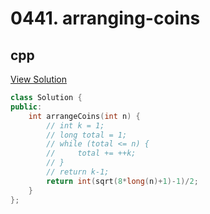 # 0441. arranging-coins

## cpp

[View Solution](0441-arranging-coins.cpp)


```cpp
class Solution {
public:
    int arrangeCoins(int n) {
        // int k = 1;
        // long total = 1;
        // while (total <= n) {
        //     total += ++k;
        // }
        // return k-1;
        return int(sqrt(8*long(n)+1)-1)/2;
    }
};
```
